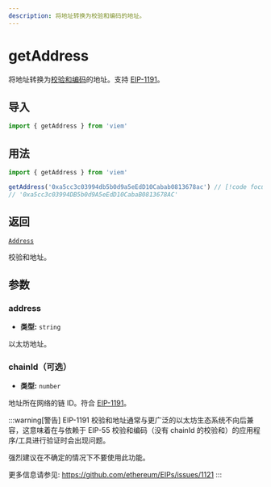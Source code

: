 ```yaml
---
description: 将地址转换为校验和编码的地址。
---
```


# getAddress

将地址转换为[校验和编码](https://eips.ethereum.org/EIPS/eip-55)的地址。支持 [EIP-1191](https://eips.ethereum.org/EIPS/eip-1191)。

## 导入

```ts
import { getAddress } from 'viem'
```

## 用法

```ts
import { getAddress } from 'viem'

getAddress('0xa5cc3c03994db5b0d9a5eEdD10Cabab0813678ac') // [!code focus:2]
// '0xa5cc3c03994DB5b0d9A5eEdD10CabaB0813678AC'
```

## 返回

[`Address`](/docs/glossary/types#address)

校验和地址。

## 参数

### address

- **类型:** `string`

以太坊地址。

### chainId（可选）

- **类型:** `number`

地址所在网络的链 ID。符合 [EIP-1191](https://eips.ethereum.org/EIPS/eip-1191)。

:::warning[警告]
EIP-1191 校验和地址通常与更广泛的以太坊生态系统不向后兼容，这意味着在与依赖于 EIP-55 校验和编码（没有 chainId 的校验和）的应用程序/工具进行验证时会出现问题。

强烈建议在不确定的情况下不要使用此功能。

更多信息请参见: https://github.com/ethereum/EIPs/issues/1121
:::